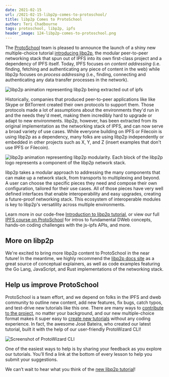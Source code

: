 ```yaml
---
date: 2021-02-15
url: /2021-02-15-libp2p-comes-to-protoschool/
title: libp2p Comes to ProtoSchool
author: Teri Chadbourne
tags: protoschool, libp2p, ipfs
header_image: 124-libp2p-comes-to-protoschool.png
---
```


The [ProtoSchool](https://proto.school) team is pleased to announce the launch of a shiny new multiple-choice tutorial [introducing libp2p](https://proto.school/introducing-libp2p), the modular peer-to-peer networking stack that spun out of IPFS into its own first-class project and a dependency of IPFS itself. Today, IPFS focuses on _content addressing_ (i.e. finding, fetching and authenticating any piece of content in the web) while libp2p focuses on _process addressing_ (i.e., finding, connecting and authenticating any data transfer processes in the network).

<div class="flex justify-center items-start mt4 mb4">
    <img class="w-75-ns w-100" src="/124-libp2p-comes-to-protoschool/libp2p-ipfs-animation.gif" alt="libp2p animation representing libp2p being extracted out of ipfs" />
</div>

Historically, companies that produced peer-to-peer applications like like Skype or BitTorrent created their own protocols to support them. Those protocols made a lot of assumptions about the environments they'd run in and the needs they'd meet, making them incredibly hard to upgrade or adapt to new environments. libp2p, however, has been extracted from its original implementation as the networking stack of IPFS, and can now serve a broad variety of use cases. While everyone building on IPFS or Filecoin is using libp2p as a dependency, many folks are using libp2p independently or embedded in other projects such as X, Y, and Z (insert examples that don't use IPFS or Filecoin).

<div class="flex justify-center items-start mv4">
    <img class="w-75-ns w-100" src="/124-libp2p-comes-to-protoschool/libp2p-logo-animation.gif" alt="libp2p animation representing libp2p modularity. Each block of the libp2p logo represents a component of the libp2p network stack." />
</div>

libp2p takes a modular approach to addressing the many components that can make up a network stack, from transports to multiplexing and beyond. A user can choose the specific pieces they need and compose their own configuration, tailored for their use cases. All of those pieces have very well defined interfaces that enable interoperability and easy upgrades, creating a future-proof networking stack. This ecosystem of interoperable modules is key to libp2p's versatility across multiple environments.


Learn more in our code-free [Introduction to libp2p tutorial](https://proto.school/introducing-libp2p), or view our full [IPFS course on ProtoSchool](https://proto.school/course/ipfs) for intros to fundamental DWeb concepts, hands-on coding challenges with the js-ipfs APIs, and more.

## More on libp2p

We're excited to bring more libp2p content to ProtoSchool in the near future! In the meantime, we highly recommend the [libp2p docs site](https://docs.libp2p.io/) as a great source of conceptual explainers, as well as code examples featuring the Go Lang, JavaScript, and Rust implementations of the networking stack.

## Help us improve ProtoSchool

ProtoSchool is a team effort, and we depend on folks in the IPFS and dweb community to outline new content, add new features, fix bugs, catch typos, and test-drive new tutorials like this one. There are many ways to [contribute to the project](https://proto.school/contribute), no matter your background, and our new multiple-choice format makes it super easy to [create new tutorials](https://proto.school/build) without any coding experience. In fact, the awesome José Bateira, who created our latest tutorial, built it with the help of our user-friendly ProtoWizard CLI!

<img src="/115-protoschool-merkle-dags/protowizard.png" alt="Screenshot of ProtoWizard CLI"/>

One of the easiest ways to help is by sharing your feedback as you explore our tutorials. You’ll find a link at the bottom of every lesson to help you submit your suggestions.

We can’t wait to hear what you think of the [new libp2p tutorial](https://proto.school/introduction-to-libp2p)!
